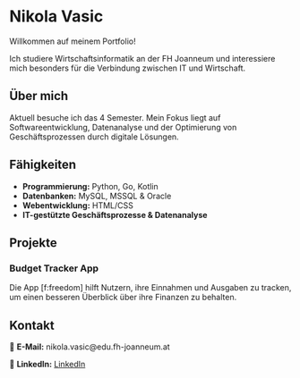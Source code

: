 # Nikola Vasic
Willkommen auf meinem Portfolio! 

Ich studiere Wirtschaftsinformatik an der FH Joanneum und interessiere mich besonders für die Verbindung zwischen IT und Wirtschaft.  

## Über mich  
Aktuell besuche ich das 4 Semester. 
Mein Fokus liegt auf Softwareentwicklung, Datenanalyse und der Optimierung von Geschäftsprozessen durch digitale Lösungen. 

## Fähigkeiten  
- **Programmierung:** Python, Go, Kotlin 
- **Datenbanken:** MySQL, MSSQL & Oracle
- **Webentwicklung:** HTML/CSS
- **IT-gestützte Geschäftsprozesse & Datenanalyse**  

## Projekte  
### Budget Tracker App
Die App [f:freedom] hilft Nutzern, ihre Einnahmen und Ausgaben zu tracken, um einen besseren Überblick über ihre Finanzen zu behalten.  

## Kontakt  
<p>
📧 <b>E-Mail:</b> nikola.vasic@edu.fh-joanneum.at <br>  

💼 <b>LinkedIn:</b> <a href="https://www.linkedin.com/in/nikola-vasic-2881152a1/"> LinkedIn</a>
</p>

